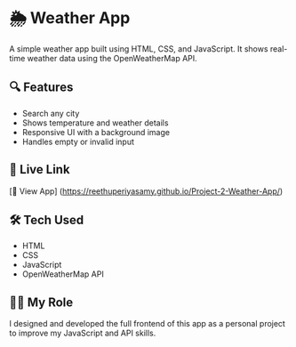 # 🌦️ Weather App

A simple weather app built using HTML, CSS, and JavaScript. It shows real-time weather data using the OpenWeatherMap API.

## 🔍 Features

- Search any city
- Shows temperature and weather details
- Responsive UI with a background image
- Handles empty or invalid input

## 🔗 Live Link

[🔗 View App] (https://reethuperiyasamy.github.io/Project-2-Weather-App/)

## 🛠️ Tech Used

- HTML
- CSS
- JavaScript
- OpenWeatherMap API

## 🙋‍♀️ My Role

I designed and developed the full frontend of this app as a personal project to improve my JavaScript and API skills.
